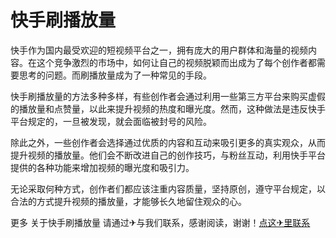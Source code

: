 # 快手刷播放量

快手作为国内最受欢迎的短视频平台之一，拥有庞大的用户群体和海量的视频内容。在这个竞争激烈的市场中，如何让自己的视频脱颖而出成为了每个创作者都需要思考的问题。而刷播放量成为了一种常见的手段。

快手刷播放量的方法多种多样，有些创作者会通过利用一些第三方平台来购买虚假的播放量和点赞量，以此来提升视频的热度和曝光度。然而，这种做法是违反快手平台规定的，一旦被发现，就会面临被封号的风险。

除此之外，一些创作者会选择通过优质的内容和互动来吸引更多的真实观众，从而提升视频的播放量。他们会不断改进自己的创作技巧，与粉丝互动，利用快手平台提供的各种功能来增加视频的曝光度和吸引力。

无论采取何种方式，创作者们都应该注重内容质量，坚持原创，遵守平台规定，以合法的方式提升视频的播放量，才能够长久地留住观众的心。

更多 关于快手刷播放量 请通过✈与我们联系，感谢阅读，谢谢！[点这✈里联系](https://lm.k02.cc)